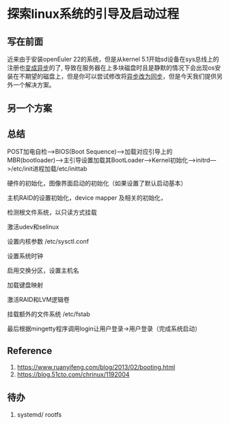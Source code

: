 # 探索linux系统的引导及启动过程

## 写在前面

近来由于安装openEuler 22的系统，但是从kernel 5.1开始sd设备在sys总线上的注册也[变成异步](https://github.com/torvalds/linux/blob/f883675bf6522b52cd75dc3de791680375961769/drivers/scsi/sd.c#L610)的了,
导致在服务器在上多块磁盘时且是静默的情况下会出现os安装在不期望的磁盘上，但是你可以尝试修改将[异步改为同步](https://gitee.com/openeuler/community/issues/I66HWX)，但是今天我们提供另外一个解决方案。

## 另一个方案

## 总结

POST加电自检-->BIOS(Boot Sequence)-->加载对应引导上的MBR(bootloader)-->主引导设置加载其BootLoader-->Kernel初始化-->initrd—>/etc/init进程加载/etc/inittab

硬件的初始化，图像界面启动的初始化（如果设置了默认启动基本）  

主机RAID的设置初始化，device mapper 及相关的初始化，  

检测根文件系统，以只读方式挂载  

激活udev和selinux  

设置内核参数 /etc/sysctl.conf  

设置系统时钟  

启用交换分区，设置主机名  

加载键盘映射  

激活RAID和LVM逻辑卷  

挂载额外的文件系统 /etc/fstab  

最后根据mingetty程序调用login让用户登录->用户登录（完成系统启动）

## Reference

1. <https://www.ruanyifeng.com/blog/2013/02/booting.html>
2. <https://blog.51cto.com/chrinux/1192004>

## 待办

1. systemd/ rootfs
